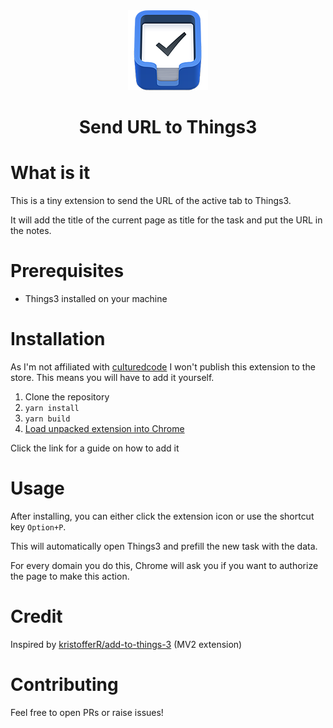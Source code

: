 <div align="center">
<img src="public/icon-128.png" alt="logo"/>
<h1> Send URL to Things3 </h1>

</div>

# What is it

This is a tiny extension to send the URL of the active tab to Things3.

It will add the title of the current page as title for the task and put the URL in the notes.

# Prerequisites

- Things3 installed on your machine

# Installation

As I'm not affiliated with [culturedcode](https://culturedcode.com/things/) I won't publish this extension to the store.
This means you will have to add it yourself.

1. Clone the repository
2. `yarn install`
3. `yarn build`
4. [Load unpacked extension into Chrome](https://developer.chrome.com/docs/extensions/mv3/getstarted/#unpacked)

Click the link for a guide on how to add it

# Usage

After installing, you can either click the extension icon or use the shortcut key `Option+P`.

This will automatically open Things3 and prefill the new task with the data.

For every domain you do this, Chrome will ask you if you want to authorize the page to make this action.

# Credit <a name="credit"></a>
Inspired by [kristofferR/add-to-things-3](https://github.com/kristofferR/add-to-things-3) (MV2 extension)

# Contributing <a name="contributing"></a>
Feel free to open PRs or raise issues!